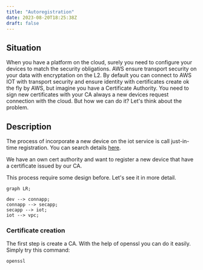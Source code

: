 ```yaml
---
title: "Autoregistration"
date: 2023-08-20T18:25:38Z
draft: false
---
```


## Situation
When you have a platform on the cloud, surely you need to configure your devices to match the security obligations. AWS ensure transport security on your data with encryptation on the L2. By default you can connect to AWS IOT with transport security and ensure identity with certificates create ok the fly by AWS, but imagine you have a Certificate Authority.
You need to sign new certificates with your CA always a new devices request connection with the cloud. But how we can do it? 
Let's think about the problem.

## Description
The process of incorporate a new device on the iot service is call just-in-time registration. You can search details [here](https://aws.amazon.com/es/blogs/iot/just-in-time-registration-of-device-certificates-on-aws-iot/).

We have an own cert authority and want to register a new device that have a certificate issued by our CA. 

This process require some design before. Let's see it in more detail. 

```mermaid
graph LR;

dev --> connapp;
connapp --> secapp;
secapp --> iot;
iot --> vpc;
```

### Certificate creation
The first step is create a CA. With the help of openssl you can do it easily. Simply try this command:

```bash
openssl
```





